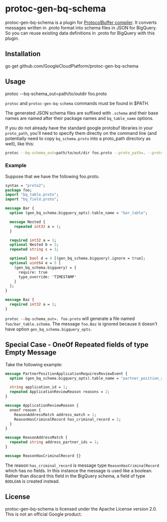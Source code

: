 # protoc-gen-bq-schema


protoc-gen-bq-schema is a plugin for [ProtocolBuffer compiler](https://github.com/google/protobuf).
It converts messages written in .proto format into schema files in JSON for BigQuery.
So you can reuse existing data definitions in .proto for BigQuery with this plugin.

## Installation
 go get github.com/GoogleCloudPlatform/protoc-gen-bq-schema

## Usage
 protoc --bq-schema\_out=path/to/outdir foo.proto

`protoc` and `protoc-gen-bq-schema` commands must be found in $PATH.

The generated JSON schema files are suffixed with `.schema` and their base names are named
after their package names and `bq_table_name` options.

If you do not already have the standard google protobuf libraries in your `proto_path`, you'll need to specify them directly on the command line (and potentially need to copy `bq_schema.proto` into a proto_path directory as well), like this:

```sh
protoc --bq-schema_out=path/to/out/dir foo.proto --proto_path=. --proto_path=<path_to_google_proto_folder>/src
```

### Example
Suppose that we have the following foo.proto.

```protobuf
syntax = "proto2";
package foo;
import "bq_table.proto";
import "bq_field.proto";

message Bar {
  option (gen_bq_schema.bigquery_opts).table_name = "bar_table";

  message Nested {
    repeated int32 a = 1;
  }

  required int32 a = 1;
  optional Nested b = 2;
  repeated string c = 3;

  optional bool d = 4 [(gen_bq_schema.bigquery).ignore = true];
  optional uint64 e = 5 [
    (gen_bq_schema.bigquery) = {
      require: true
      type_override: 'TIMESTAMP'
    }
  ];
}

message Baz {
  required int32 a = 1;
}
```

`protoc --bq-schema_out=. foo.proto` will generate a file named `foo/bar_table.schema`.
The message `foo.Baz` is ignored because it doesn't have option `gen_bq_schema.bigquery_opts`.

## Special Case - OneOf Repeated fields of type Empty Message

Take the following example:

```proto
message PartnerPositionApplicationRequiresReviewEvent {
  option (gen_bq_schema.bigquery_opts).table_name = "partner_position_application_requires_review";

  string application_id = 1;
  repeated ApplicationReviewReason reasons = 2;
}

message ApplicationReviewReason {
  oneof reason {
    ReasonAddressMatch address_match = 1;
    ReasonHasCriminalRecord has_criminal_record = 2;
  }
}

message ReasonAddressMatch {
  repeated string address_partner_ids = 1;
}

message ReasonHasCriminalRecord {}
```

The reason `has_criminal_record` is message type `ReasonHasCriminalRecord` which has no fields. In this instance the message is used like a boolean. Rather than discard this field in the BigQuery schema, a field of type `BOOLEAN` is created instead.

## License

protoc-gen-bq-schema is licensed under the Apache License version 2.0.
This is not an official Google product.
